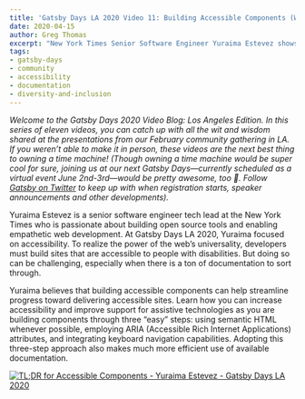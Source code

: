 ```yaml
---
title: 'Gatsby Days LA 2020 Video 11: Building Accessible Components (Without First Reading Docs for Days)'
date: 2020-04-15
author: Greg Thomas
excerpt: "New York Times Senior Software Engineer Yuraima Estevez shows how developers can improve the accessibility of websites in three “easy” steps that do not involve days of documentation reading."
tags:
- gatsby-days
- community
- accessibility
- documentation
- diversity-and-inclusion
---
```

_Welcome to the Gatsby Days 2020 Video Blog: Los Angeles Edition. In this series of eleven videos, you can catch up with all the wit and wisdom shared at the presentations from our February community gathering in LA. If you weren’t able to make it in person, these videos are the next best thing to owning a time machine! (Though owning a time machine would be super cool for sure, joining us at our next Gatsby Days—currently scheduled as a virtual event June 2nd-3rd—would be pretty awesome, too 💜.  Follow [Gatsby on Twitter](https://twitter.com/gatsbyjs) to keep up with when registration starts, speaker announcements and other developments)._

Yuraima Estevez is a senior software engineer tech lead at the New York Times who is passionate about building open source tools and enabling empathetic web development. At Gatsby Days LA 2020, Yuraima focused on accessibility. To realize the power of the web’s universality, developers must build sites that are accessible to people with disabilities. But doing so can be challenging, especially when there is a ton of documentation to sort through.

Yuraima believes that building accessible components can help streamline progress toward delivering accessible sites. Learn how you can increase accessibility and improve support for assistive technologies as you are building components through three “easy” steps: using semantic HTML whenever possible, employing ARIA (Accessible Rich Internet Applications) attributes, and integrating keyboard navigation capabilities. Adopting this three-step approach also makes much more efficient use of available documentation.

[![TL;DR for Accessible Components - Yuraima Estevez - Gatsby Days LA 2020](https://res.cloudinary.com/marcomontalbano/image/upload/v1586365251/video_to_markdown/images/youtube--Qu3HuUKLNh8-c05b58ac6eb4c4700831b2b3070cd403.jpg)](https://www.youtube.com/watch?v=Qu3HuUKLNh8&t=1s "TL;DR for Accessible Components - Yuraima Estevez - Gatsby Days LA 2020")
